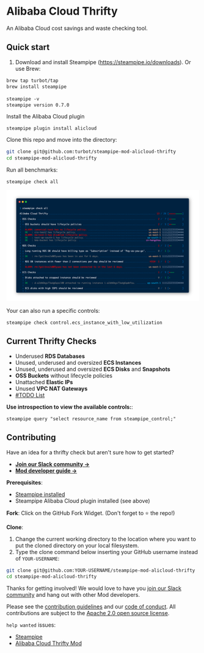 # Alibaba Cloud Thrifty

An Alibaba Cloud cost savings and waste checking tool.

## Quick start

1) Download and install Steampipe (https://steampipe.io/downloads). Or use Brew:

```shell
brew tap turbot/tap
brew install steampipe

steampipe -v
steampipe version 0.7.0
```

Install the Alibaba Cloud plugin
```shell
steampipe plugin install alicloud
```

Clone this repo and move into the directory:
```sh
git clone git@github.com:turbot/steampipe-mod-alicloud-thrifty
cd steampipe-mod-alicloud-thrifty
```

Run all benchmarks:
```shell
steampipe check all
```

![image](https://github.com/turbot/steampipe-mod-alicloud-thrifty/blob/main/docs/alicloud-thrifty-console.png?raw=true)

Your can also run a specific controls:
```shell
steampipe check control.ecs_instance_with_low_utilization
```

## Current Thrifty Checks

- Underused **RDS Databases**
- Unused, underused and oversized **ECS Instances**
- Unused, underused and oversized **ECS Disks** and **Snapshots**
- **OSS Buckets** without lifecycle policies
- Unattached **Elastic IPs**
- Unused **VPC NAT Gateways**
- [#TODO List](https://github.com/turbot/steampipe-mod-alicloud-thrifty/issues?q=is%3Aissue+is%3Aopen+label%3A%22good+first+issue%22)

**Use introspection to view the available controls:**:
```
steampipe query "select resource_name from steampipe_control;"
```

## Contributing

Have an idea for a thrifty check but aren't sure how to get started?
- **[Join our Slack community →](https://join.slack.com/t/steampipe/shared_invite/zt-oij778tv-lYyRTWOTMQYBVAbtPSWs3g)**
- **[Mod developer guide →](https://steampipe.io/docs/steampipe-mods/writing-mods.md)**

**Prerequisites**:
- [Steampipe installed](https://steampipe.io/downloads)
- Steampipe Alibaba Cloud plugin installed (see above)

**Fork**:
Click on the GitHub Fork Widget. (Don't forget to :star: the repo!)

**Clone**:

1. Change the current working directory to the location where you want to put the cloned directory on your local filesystem.
2. Type the clone command below inserting your GitHub username instead of `YOUR-USERNAME`:

```sh
git clone git@github.com:YOUR-USERNAME/steampipe-mod-alicloud-thrifty
cd steampipe-mod-alicloud-thrifty
```

Thanks for getting involved! We would love to have you [join our Slack community](https://join.slack.com/t/steampipe/shared_invite/zt-oij778tv-lYyRTWOTMQYBVAbtPSWs3g) and hang out with other Mod developers.

Please see the [contribution guidelines](https://github.com/turbot/steampipe/blob/main/CONTRIBUTING.md) and our [code of conduct](https://github.com/turbot/steampipe/blob/main/CODE_OF_CONDUCT.md). All contributions are subject to the [Apache 2.0 open source license](https://github.com/turbot/steampipe-mod-alicloud-thrifty/blob/main/LICENSE).

`help wanted` issues:
- [Steampipe](https://github.com/turbot/steampipe/labels/help%20wanted)
- [Alibaba Cloud Thrifty Mod](https://github.com/turbot/steampipe-mod-alicloud-thrifty/labels/help%20wanted)
